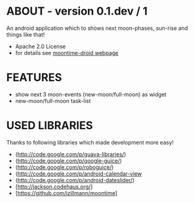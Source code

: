 ABOUT - version 0.1.dev / 1
=====
An android application which to shows next moon-phases, sun-rise and things like that!

+ Apache 2.0 License
+ for details see [moontime-droid webpage](https://github.com/jzillmann/moontime-droid)


FEATURES
=====
+ show next 3 moon-events (new-moon/full-moon) as widget 
+ new-moon/full-moon task-list


USED LIBRARIES
=====

Thanks to following libraries which made development more easy!

+ (http://code.google.com/p/guava-libraries/)
+ (http://code.google.com/p/google-guice/)
+ (http://code.google.com/p/roboguice/)
+ (http://code.google.com/p/android-calendar-view
+ (http://code.google.com/p/android-dateslider/)
+ [http://jackson.codehaus.org/]
+ [https://github.com/jzillmann/moontime]